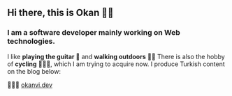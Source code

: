 ## Hi there, this is Okan 👋🏻
### I am a software developer mainly working on Web technologies.

I like **playing the guitar 🎸** and **walking outdoors** 🚶🏻 There is also the hobby of **cycling** 🚴🏻‍♂️, which I am trying to acquire now. I produce Turkish content on the blog below:

👨🏻‍💻 [okanvi.dev](https://okanvi.dev)

